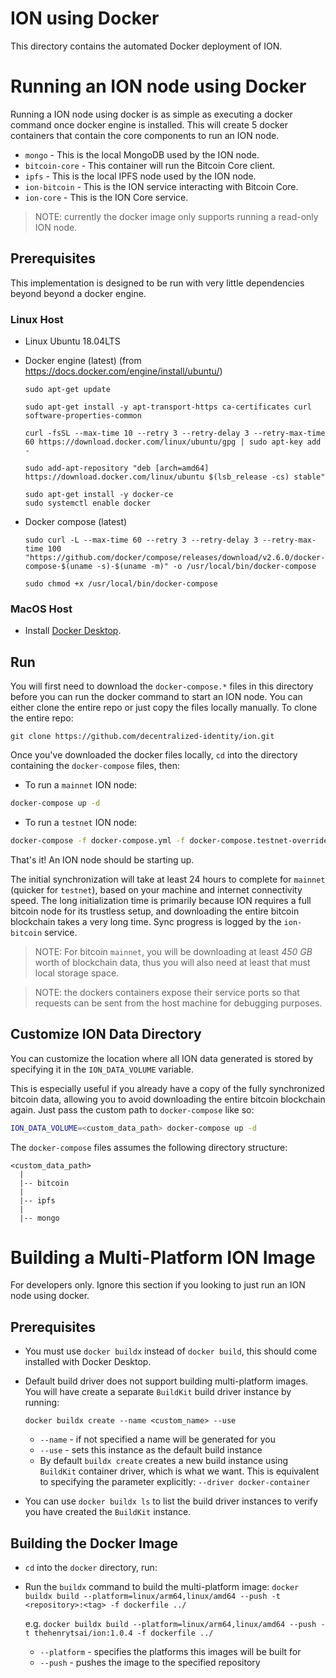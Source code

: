 # ION using Docker 

This directory contains the automated Docker deployment of ION. 


# Running an ION node using Docker
Running a ION node using docker is as simple as executing a docker command once docker engine is installed. This will create 5 docker containers that contain the core components to run an ION node.

- `mongo` - This is the local MongoDB used by the ION node.
- `bitcoin-core` - This container will run the Bitcoin Core client.
- `ipfs` - This is the local IPFS node used by the ION node.
- `ion-bitcoin` - This is the ION service interacting with Bitcoin Core.
- `ion-core` - This is the ION Core service.

> NOTE: currently the docker image only supports running a read-only ION node.

## Prerequisites

This implementation is designed to be run with very little dependencies beyond beyond a docker engine.

### Linux Host

- Linux Ubuntu 18.04LTS

- Docker engine (latest) (from https://docs.docker.com/engine/install/ubuntu/)
  ```
  sudo apt-get update

  sudo apt-get install -y apt-transport-https ca-certificates curl software-properties-common

  curl -fsSL --max-time 10 --retry 3 --retry-delay 3 --retry-max-time 60 https://download.docker.com/linux/ubuntu/gpg | sudo apt-key add -

  sudo add-apt-repository "deb [arch=amd64] https://download.docker.com/linux/ubuntu $(lsb_release -cs) stable"

  sudo apt-get install -y docker-ce
  sudo systemctl enable docker
  ```

- Docker compose (latest)
  ```
  sudo curl -L --max-time 60 --retry 3 --retry-delay 3 --retry-max-time 100 "https://github.com/docker/compose/releases/download/v2.6.0/docker-compose-$(uname -s)-$(uname -m)" -o /usr/local/bin/docker-compose

  sudo chmod +x /usr/local/bin/docker-compose
  ```

### MacOS Host
- Install [Docker Desktop](https://www.docker.com/products/docker-desktop/).

## Run

You will first need to download the `docker-compose.*` files in this directory before you can run the docker command to start an ION node. You can either clone the entire repo or just copy the files locally manually. To clone the entire repo:

```
git clone https://github.com/decentralized-identity/ion.git
```

Once you've downloaded the docker files locally, `cd` into the directory containing the `docker-compose` files, then:

- To run a `mainnet` ION node:
```sh
docker-compose up -d
```

- To run a `testnet` ION node:

```sh
docker-compose -f docker-compose.yml -f docker-compose.testnet-override.yml up -d
```

That's it! An ION node should be starting up.

The initial synchronization will take at least 24 hours to complete for `mainnet` (quicker for `testnet`), based on your machine and internet connectivity speed. The long initialization time is primarily because ION requires a full bitcoin node for its trustless setup, and downloading the entire bitcoin blockchain takes a very long time. Sync progress is logged by the `ion-bitcoin` service.

> NOTE: For bitcoin `mainnet`, you will be downloading at least _450 GB_ worth of blockchain data, thus you will also need at least that must local storage space.

> NOTE: the dockers containers expose their service ports so that requests can be sent from the host machine for debugging purposes.

## Customize ION Data Directory
You can customize the location where all ION data generated is stored by specifying it in the `ION_DATA_VOLUME` variable.

This is especially useful if you already have a copy of the fully synchronized bitcoin data, allowing you to avoid downloading the entire bitcoin blockchain again. Just pass the custom path to `docker-compose` like so:


```sh
ION_DATA_VOLUME=<custom_data_path> docker-compose up -d
```

The `docker-compose` files assumes the following directory structure:

```
<custom_data_path>
  |
  |-- bitcoin
  |
  |-- ipfs
  |
  |-- mongo
```

# Building a Multi-Platform ION Image
For developers only. Ignore this section if you looking to just run an ION node using docker.

## Prerequisites

- You must use `docker buildx` instead of `docker build`, this should come installed with Docker Desktop.

- Default build driver does not support building multi-platform images. You will have create a separate `BuildKit` build driver instance by running:
  
  `docker buildx create --name <custom_name> --use`
  - `--name` - if not specified a name will be generated for you
  - `--use` - sets this instance as the default build instance
  - By default `buildx create` creates a new build instance using `BuildKit` container driver, which is what we want. This is equivalent to specifying the parameter explicitly: `--driver docker-container`

- You can use `docker buildx ls` to list the build driver instances to verify you have created the `BuildKit` instance.

## Building the Docker Image
- `cd` into the `docker` directory, run:

- Run the `buildx` command to build the multi-platform image:
`docker buildx build --platform=linux/arm64,linux/amd64 --push -t <repository>:<tag> -f dockerfile ../`

  e.g. `docker buildx build --platform=linux/arm64,linux/amd64 --push -t thehenrytsai/ion:1.0.4 -f dockerfile ../`

  - `--platform` - specifies the platforms this images will be built for
  - `--push` - pushes the image to the specified repository
